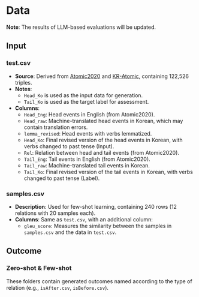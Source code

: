 # Data

**Note**: The results of LLM-based evaluations will be updated.

## Input

### test.csv
- **Source**: Derived from [Atomic2020](https://github.com/allenai/comet-atomic-2020) and [KR-Atomic](https://github.com/koreankiwi99/KR-Atomic), containing 122,526 triples.
- **Notes**:
  - `Head_Ko` is used as the input data for generation.
  - `Tail_Ko` is used as the target label for assessment.
- **Columns**:
  - `Head_Eng`: Head events in English (from Atomic2020).
  - `Head_raw`: Machine-translated head events in Korean, which may contain translation errors.
  - `lemma_revised`: Head events with verbs lemmatized.
  - `Head_Ko`: Final revised version of the head events in Korean, with verbs changed to past tense (Input).
  - `Rel`: Relation between head and tail events (from Atomic2020).
  - `Tail_Eng`: Tail events in English (from Atomic2020).
  - `Tail_raw`: Machine-translated tail events in Korean.
  - `Tail_Ko`: Final revised version of the tail events in Korean, with verbs changed to past tense (Label).

### samples.csv
- **Description**: Used for few-shot learning, containing 240 rows (12 relations with 20 samples each).
- **Columns**: Same as `test.csv`, with an additional column:
  - `gleu_score`: Measures the similarity between the samples in `samples.csv` and the data in `test.csv`.

## Outcome

### Zero-shot & Few-shot
These folders contain generated outcomes named according to the type of relation (e.g., `isAfter.csv`, `isBefore.csv`).
